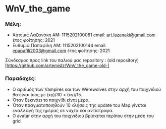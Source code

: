 # WnV_the_game
### Μέλη: 
- Άρτεμις Λαζανάκη     ΑΜ: 1115202100081      email: art.lazanaki@gmail.com       έτος φοίτησης: 2021
- Ευθυμία Παπαφίλη     ΑΜ: 1115202100144      email: epapafili2003@gmail.com      έτος φοίτησης: 2021
    
Σύνδεσμος προς link του παλιού μας repository : (old repository)[https://github.com/artemislz/WnV_the_game-old-]


### Παραδοχές:
- Ο αριθμός των Vampires και των Werewolves στην αρχή του παιχνιδιού θα είναι ίσος με (xy)/30 < (xy)/15.
- Όταν ξεκινάει το παιχνίδι είναι μέρα.
- Όταν πραγματοποιηθούν 10 κλήσεις της update του Map γίνεται εναλλαγή της ημέρας σε νύχτα και αντίστροφα.
- Ο avatar στην αρχή του παιχνιδιού βρίσκεται περίπου στην μέση του grid 
